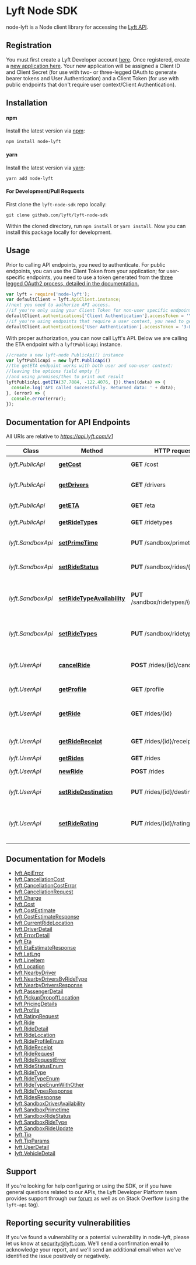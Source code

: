 # Lyft Node SDK

node-lyft is a Node client library for accessing the [Lyft API](https://developer.lyft.com/docs).

## Registration
You must first create a Lyft Developer account [here](https://www.lyft.com/developers).
Once registered, create a [new application here](https://https://www.lyft.com/developers/manage).
Your new application will be assigned a Client ID and Client Secret (for use with two- or three-legged OAuth to generate bearer tokens and User Authentication) and a Client Token (for use with public endpoints that don't require user context/Client Authentication).

## Installation

#### npm

Install the latest version via [npm](https://docs.npmjs.com/cli/install):

```shell
npm install node-lyft
```

#### yarn

Install the latest version via [yarn](https://yarnpkg.com/lang/en/docs/install/):

```shell
yarn add node-lyft
```

#### For Development/Pull Requests

First clone the `lyft-node-sdk` repo locally:

```shell
git clone github.com/lyft/lyft-node-sdk
```

Within the cloned directory, run `npm install` or `yarn install`. Now you can install this package locally for development.

## Usage

Prior to calling API endpoints, you need to authenticate. For public endpoints, you can use the Client Token from your application; for user-specific endpoints, you need to use a token generated from the [three legged OAuth2 process, detailed in the documentation.](https://developer.lyft.com/docs/authentication#section-3-legged-flow-for-accessing-user-specific-endpoints)

 ```javascript
var lyft = require('node-lyft');
var defaultClient = lyft.ApiClient.instance;
//next you need to authorize API access.
//if you're only using your Client Token for non-user specific endpoints, you can add that token directly
defaultClient.authentications['Client Authentication'].accessToken = 'YOUR-CLIENT-TOKEN';
//if you're using endpoints that require a user context, you need to get your token via three-legged OAuth, then add it here:
defaultClient.authentications['User Authentication'].accessToken = '3-LEGGED-OAUTH-TOKEN';
```

With proper authorization, you can now call Lyft's API. Below we are calling the ETA endpoint with a `lyftPublicApi` instance.

```javascript
//create a new lyft-node PublicApi() instance
var lyftPublicApi = new lyft.PublicApi()
//the getETA endpoint works with both user and non-user context:
//leaving the options field empty {}
//and using promises/then to print out result
lyftPublicApi.getETA(37.7884, -122.4076, {}).then((data) => {
  console.log('API called successfully. Returned data: ' + data);
}, (error) => {
  console.error(error);
});
```

## Documentation for API Endpoints

All URIs are relative to *https://api.lyft.com/v1*

Class | Method | HTTP request | Description
------------ | ------------- | ------------- | -------------
*lyft.PublicApi* | [**getCost**](https://github.com/lyft/lyft-node-sdk/tree/master/docs/PublicApi.md#getCost) | **GET** /cost | Cost estimates
*lyft.PublicApi* | [**getDrivers**](https://github.com/lyft/lyft-node-sdk/tree/master/docs/PublicApi.md#getDrivers) | **GET** /drivers | Available drivers nearby
*lyft.PublicApi* | [**getETA**](https://github.com/lyft/lyft-node-sdk/tree/master/docs/PublicApi.md#getETA) | **GET** /eta | Pickup ETAs
*lyft.PublicApi* | [**getRideTypes**](https://github.com/lyft/lyft-node-sdk/tree/master/docs/PublicApi.md#getRideTypes) | **GET** /ridetypes | Types of rides
*lyft.SandboxApi* | [**setPrimeTime**](https://github.com/lyft/lyft-node-sdk/tree/master/docs/SandboxApi.md#setPrimeTime) | **PUT** /sandbox/primetime | Preset Prime Time percentage
*lyft.SandboxApi* | [**setRideStatus**](https://github.com/lyft/lyft-node-sdk/tree/master/docs/SandboxApi.md#setRideStatus) | **PUT** /sandbox/rides/{id} | Propagate ride through ride status
*lyft.SandboxApi* | [**setRideTypeAvailability**](https://github.com/lyft/lyft-node-sdk/tree/master/docs/SandboxApi.md#setRideTypeAvailability) | **PUT** /sandbox/ridetypes/{ride_type} | Driver availability for processing ride request
*lyft.SandboxApi* | [**setRideTypes**](https://github.com/lyft/lyft-node-sdk/tree/master/docs/SandboxApi.md#setRideTypes) | **PUT** /sandbox/ridetypes | Preset types of rides for sandbox
*lyft.UserApi* | [**cancelRide**](https://github.com/lyft/lyft-node-sdk/tree/master/docs/UserApi.md#cancelRide) | **POST** /rides/{id}/cancel | Cancel a ongoing requested ride
*lyft.UserApi* | [**getProfile**](https://github.com/lyft/lyft-node-sdk/tree/master/docs/UserApi.md#getProfile) | **GET** /profile | The user&#39;s general info
*lyft.UserApi* | [**getRide**](https://github.com/lyft/lyft-node-sdk/tree/master/docs/UserApi.md#getRide) | **GET** /rides/{id} | Get the ride detail of a given ride ID
*lyft.UserApi* | [**getRideReceipt**](https://github.com/lyft/lyft-node-sdk/tree/master/docs/UserApi.md#getRideReceipt) | **GET** /rides/{id}/receipt | Get the receipt of the rides.
*lyft.UserApi* | [**getRides**](https://github.com/lyft/lyft-node-sdk/tree/master/docs/UserApi.md#getRides) | **GET** /rides | List rides
*lyft.UserApi* | [**newRide**](https://github.com/lyft/lyft-node-sdk/tree/master/docs/UserApi.md#newRide) | **POST** /rides | Request a Lyft
*lyft.UserApi* | [**setRideDestination**](https://github.com/lyft/lyft-node-sdk/tree/master/docs/UserApi.md#setRideDestination) | **PUT** /rides/{id}/destination | Update the destination of the ride
*lyft.UserApi* | [**setRideRating**](https://github.com/lyft/lyft-node-sdk/tree/master/docs/UserApi.md#setRideRating) | **PUT** /rides/{id}/rating | Add the passenger&#39;s rating, feedback, and tip



## Documentation for Models

 - [lyft.ApiError](https://github.com/lyft/lyft-node-sdk/tree/master/docs/ApiError.md)
 - [lyft.CancellationCost](https://github.com/lyft/lyft-node-sdk/tree/master/docs/CancellationCost.md)
 - [lyft.CancellationCostError](https://github.com/lyft/lyft-node-sdk/tree/master/docs/CancellationCostError.md)
 - [lyft.CancellationRequest](https://github.com/lyft/lyft-node-sdk/tree/master/docs/CancellationRequest.md)
 - [lyft.Charge](https://github.com/lyft/lyft-node-sdk/tree/master/docs/Charge.md)
 - [lyft.Cost](https://github.com/lyft/lyft-node-sdk/tree/master/docs/Cost.md)
 - [lyft.CostEstimate](https://github.com/lyft/lyft-node-sdk/tree/master/docs/CostEstimate.md)
 - [lyft.CostEstimateResponse](https://github.com/lyft/lyft-node-sdk/tree/master/docs/CostEstimateResponse.md)
 - [lyft.CurrentRideLocation](https://github.com/lyft/lyft-node-sdk/tree/master/docs/CurrentRideLocation.md)
 - [lyft.DriverDetail](https://github.com/lyft/lyft-node-sdk/tree/master/docs/DriverDetail.md)
 - [lyft.ErrorDetail](https://github.com/lyft/lyft-node-sdk/tree/master/docs/ErrorDetail.md)
 - [lyft.Eta](https://github.com/lyft/lyft-node-sdk/tree/master/docs/Eta.md)
 - [lyft.EtaEstimateResponse](https://github.com/lyft/lyft-node-sdk/tree/master/docs/EtaEstimateResponse.md)
 - [lyft.LatLng](https://github.com/lyft/lyft-node-sdk/tree/master/docs/LatLng.md)
 - [lyft.LineItem](https://github.com/lyft/lyft-node-sdk/tree/master/docs/LineItem.md)
 - [lyft.Location](https://github.com/lyft/lyft-node-sdk/tree/master/docs/Location.md)
 - [lyft.NearbyDriver](https://github.com/lyft/lyft-node-sdk/tree/master/docs/NearbyDriver.md)
 - [lyft.NearbyDriversByRideType](https://github.com/lyft/lyft-node-sdk/tree/master/docs/NearbyDriversByRideType.md)
 - [lyft.NearbyDriversResponse](https://github.com/lyft/lyft-node-sdk/tree/master/docs/NearbyDriversResponse.md)
 - [lyft.PassengerDetail](https://github.com/lyft/lyft-node-sdk/tree/master/docs/PassengerDetail.md)
 - [lyft.PickupDropoffLocation](https://github.com/lyft/lyft-node-sdk/tree/master/docs/PickupDropoffLocation.md)
 - [lyft.PricingDetails](https://github.com/lyft/lyft-node-sdk/tree/master/docs/PricingDetails.md)
 - [lyft.Profile](https://github.com/lyft/lyft-node-sdk/tree/master/docs/Profile.md)
 - [lyft.RatingRequest](https://github.com/lyft/lyft-node-sdk/tree/master/docs/RatingRequest.md)
 - [lyft.Ride](https://github.com/lyft/lyft-node-sdk/tree/master/docs/Ride.md)
 - [lyft.RideDetail](https://github.com/lyft/lyft-node-sdk/tree/master/docs/RideDetail.md)
 - [lyft.RideLocation](https://github.com/lyft/lyft-node-sdk/tree/master/docs/RideLocation.md)
 - [lyft.RideProfileEnum](https://github.com/lyft/lyft-node-sdk/tree/master/docs/RideProfileEnum.md)
 - [lyft.RideReceipt](https://github.com/lyft/lyft-node-sdk/tree/master/docs/RideReceipt.md)
 - [lyft.RideRequest](https://github.com/lyft/lyft-node-sdk/tree/master/docs/RideRequest.md)
 - [lyft.RideRequestError](https://github.com/lyft/lyft-node-sdk/tree/master/docs/RideRequestError.md)
 - [lyft.RideStatusEnum](https://github.com/lyft/lyft-node-sdk/tree/master/docs/RideStatusEnum.md)
 - [lyft.RideType](https://github.com/lyft/lyft-node-sdk/tree/master/docs/RideType.md)
 - [lyft.RideTypeEnum](https://github.com/lyft/lyft-node-sdk/tree/master/docs/RideTypeEnum.md)
 - [lyft.RideTypeEnumWithOther](https://github.com/lyft/lyft-node-sdk/tree/master/docs/RideTypeEnumWithOther.md)
 - [lyft.RideTypesResponse](https://github.com/lyft/lyft-node-sdk/tree/master/docs/RideTypesResponse.md)
 - [lyft.RidesResponse](https://github.com/lyft/lyft-node-sdk/tree/master/docs/RidesResponse.md)
 - [lyft.SandboxDriverAvailability](https://github.com/lyft/lyft-node-sdk/tree/master/docs/SandboxDriverAvailability.md)
 - [lyft.SandboxPrimetime](https://github.com/lyft/lyft-node-sdk/tree/master/docs/SandboxPrimetime.md)
 - [lyft.SandboxRideStatus](https://github.com/lyft/lyft-node-sdk/tree/master/docs/SandboxRideStatus.md)
 - [lyft.SandboxRideType](https://github.com/lyft/lyft-node-sdk/tree/master/docs/SandboxRideType.md)
 - [lyft.SandboxRideUpdate](https://github.com/lyft/lyft-node-sdk/tree/master/docs/SandboxRideUpdate.md)
 - [lyft.Tip](https://github.com/lyft/lyft-node-sdk/tree/master/docs/Tip.md)
 - [lyft.TipParams](https://github.com/lyft/lyft-node-sdk/tree/master/docs/TipParams.md)
 - [lyft.UserDetail](https://github.com/lyft/lyft-node-sdk/tree/master/docs/UserDetail.md)
 - [lyft.VehicleDetail](https://github.com/lyft/lyft-node-sdk/tree/master/docs/VehicleDetail.md)


## Support

If you're looking for help configuring or using the SDK, or if you have general questions related to our APIs, the Lyft Developer Platform team provides support through our [forum](https://devcommunity.lyft.co/) as well as on Stack Overflow (using the `lyft-api` tag).

## Reporting security vulnerabilities

If you've found a vulnerability or a potential vulnerability in node-lyft, please let us know at security@lyft.com. We'll send a confirmation email to acknowledge your report, and we'll send an additional email when we've identified the issue positively or negatively.
